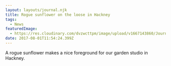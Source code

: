 ```yaml
---
layout: layouts/journal.njk
title: Rogue sunflower on the loose in Hackney
tags:
  - News
featuredImage:
  - https://res.cloudinary.com/dvzwcttpm/image/upload/v1667143860/Journals/garden-studio-in-stoke-newington-by-douglas-architects_of87yz.jpg
date: 2017-08-01T11:54:24.399Z
---
```

A rogue sunflower makes a nice foreground for our garden studio in Hackney.